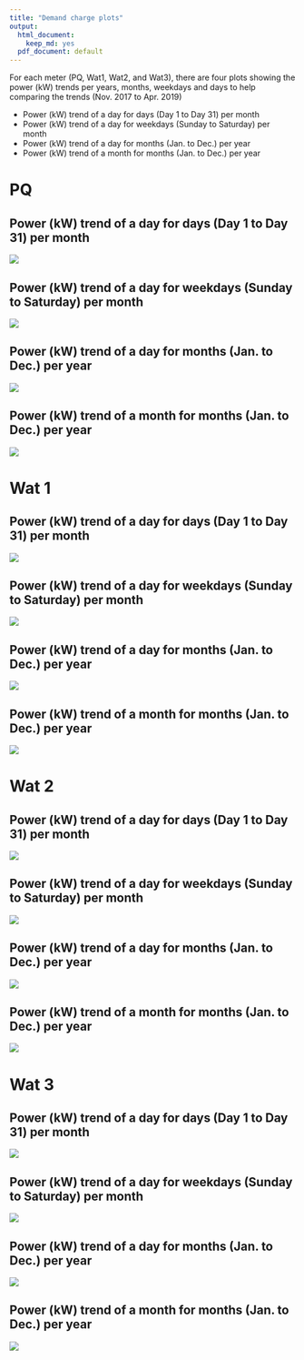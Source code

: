 ```yaml
---
title: "Demand charge plots"
output:
  html_document:
    keep_md: yes
  pdf_document: default
---
```




         
For each meter (PQ, Wat1, Wat2, and Wat3), there are four plots showing the power (kW) trends per years, months, weekdays and days to help comparing the trends (Nov. 2017 to Apr. 2019)

* Power (kW) trend of a day for days (Day 1 to Day 31) per month 
* Power (kW) trend of a day for weekdays (Sunday to Saturday) per month
* Power (kW) trend of a day for months (Jan. to Dec.) per year
* Power (kW) trend of a month for months (Jan. to Dec.) per year




# PQ

## Power (kW) trend of a day for days (Day 1 to Day 31) per month 

![](plots_files/figure-html/unnamed-chunk-2-1.png)<!-- -->

## Power (kW) trend of a day for weekdays (Sunday to Saturday) per month

![](plots_files/figure-html/unnamed-chunk-3-1.png)<!-- -->

## Power (kW) trend of a day for months (Jan. to Dec.) per year

![](plots_files/figure-html/unnamed-chunk-4-1.png)<!-- -->

## Power (kW) trend of a month for months (Jan. to Dec.) per year

![](plots_files/figure-html/unnamed-chunk-5-1.png)<!-- -->

# Wat 1

## Power (kW) trend of a day for days (Day 1 to Day 31) per month 

![](plots_files/figure-html/unnamed-chunk-6-1.png)<!-- -->

## Power (kW) trend of a day for weekdays (Sunday to Saturday) per month

![](plots_files/figure-html/unnamed-chunk-7-1.png)<!-- -->

## Power (kW) trend of a day for months (Jan. to Dec.) per year

![](plots_files/figure-html/unnamed-chunk-8-1.png)<!-- -->

## Power (kW) trend of a month for months (Jan. to Dec.) per year

![](plots_files/figure-html/unnamed-chunk-9-1.png)<!-- -->


# Wat 2

## Power (kW) trend of a day for days (Day 1 to Day 31) per month 

![](plots_files/figure-html/unnamed-chunk-10-1.png)<!-- -->

## Power (kW) trend of a day for weekdays (Sunday to Saturday) per month

![](plots_files/figure-html/unnamed-chunk-11-1.png)<!-- -->

## Power (kW) trend of a day for months (Jan. to Dec.) per year

![](plots_files/figure-html/unnamed-chunk-12-1.png)<!-- -->

## Power (kW) trend of a month for months (Jan. to Dec.) per year

![](plots_files/figure-html/unnamed-chunk-13-1.png)<!-- -->

# Wat 3

## Power (kW) trend of a day for days (Day 1 to Day 31) per month 

![](plots_files/figure-html/unnamed-chunk-14-1.png)<!-- -->

## Power (kW) trend of a day for weekdays (Sunday to Saturday) per month

![](plots_files/figure-html/unnamed-chunk-15-1.png)<!-- -->

## Power (kW) trend of a day for months (Jan. to Dec.) per year

![](plots_files/figure-html/unnamed-chunk-16-1.png)<!-- -->

## Power (kW) trend of a month for months (Jan. to Dec.) per year

![](plots_files/figure-html/unnamed-chunk-17-1.png)<!-- -->
